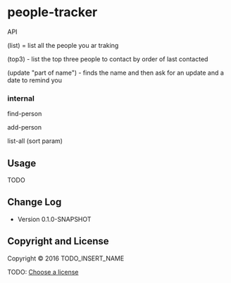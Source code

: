 # people-tracker

API 

(list) = list all the people you ar traking

(top3) - list the top three people to contact by order of last contacted

(update "part of name") - finds the name and then ask for an update and a date to remind you 

### internal

find-person

add-person

list-all (sort param) 






## Usage

TODO



## Change Log

* Version 0.1.0-SNAPSHOT



## Copyright and License

Copyright © 2016 TODO_INSERT_NAME

TODO: [Choose a license](http://choosealicense.com/)
